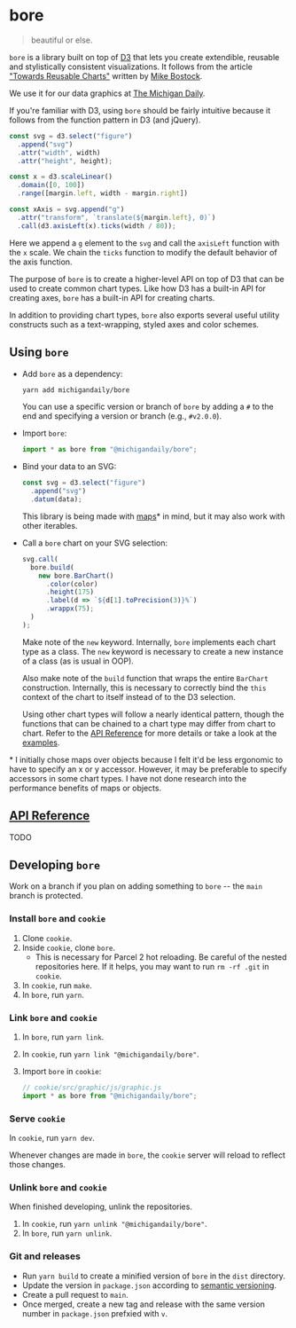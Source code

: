 # bore

> beautiful or else.

`bore` is a library built on top of [D3](https://github.com/d3/d3) that lets you create extendible, reusable and stylistically consistent visualizations. It follows from the article ["Towards Reusable Charts"](https://bost.ocks.org/mike/chart/) written by [Mike Bostock](https://github.com/mbostock).

We use it for our data graphics at [The Michigan Daily](https://michigandaily.com).

If you're familiar with D3, using `bore` should be fairly intuitive because it follows from the function pattern in D3 (and jQuery).

  ```javascript
  const svg = d3.select("figure")
    .append("svg")
    .attr("width", width)
    .attr("height", height);

  const x = d3.scaleLinear()
    .domain([0, 100])
    .range([margin.left, width - margin.right])

  const xAxis = svg.append("g")
    .attr("transform", `translate(${margin.left}, 0)`)
    .call(d3.axisLeft(x).ticks(width / 80));
  ```

Here we append a `g` element to the `svg` and call the `axisLeft` function with the `x` scale. We chain the `ticks` function to modify the default behavior of the axis function.

The purpose of `bore` is to create a higher-level API on top of D3 that can be used to create common chart types. Like how D3 has a built-in API for creating axes, `bore` has a built-in API for creating charts.

In addition to providing chart types, `bore` also exports several useful utility constructs such as a text-wrapping, styled axes and color schemes.

## Using `bore`

- Add `bore` as a dependency:

  ```bash
  yarn add michigandaily/bore
  ```

   You can use a specific version or branch of `bore` by adding a `#` to the end and specifying a version or branch (e.g., `#v2.0.0`).

- Import `bore`:

  ```javascript
  import * as bore from "@michigandaily/bore";
  ```

- Bind your data to an SVG:

  ```javascript
  const svg = d3.select("figure")
    .append("svg")
    .datum(data);
  ```

  This library is being made with [maps](https://developer.mozilla.org/en-US/docs/Web/JavaScript/Reference/Global_Objects/Map)* in mind, but it may also work with other iterables.

- Call a `bore` chart on your SVG selection:

  ```javascript
  svg.call(
    bore.build(
      new bore.BarChart()
        .color(color)
        .height(175)
        .label(d => `${d[1].toPrecision(3)}%`)
        .wrappx(75);
    )
  );
  ```

  Make note of the `new` keyword. Internally, `bore` implements each chart type as a class. The `new` keyword is necessary to create a new instance of a class (as is usual in OOP).
  
  Also make note of the `build` function that wraps the entire `BarChart` construction. Internally, this is necessary to correctly bind the `this` context of the chart to itself instead of to the D3 selection.

  Using other chart types will follow a nearly identical pattern, though the functions that can be chained to a chart type may differ from chart to chart. Refer to the [API Reference](#api-reference) for more details or take a look at the [examples](./examples/).

<!-- Make a note of redrawing, small multiples, resizing -->

\* I initially chose maps over objects because I felt it'd be less ergonomic to have to specify an x or y accessor. However, it may be preferable to specify accessors in some chart types. I have not done research into the performance benefits of maps or objects.

## [API Reference](#api-reference)

TODO

## Developing `bore`

Work on a branch if you plan on adding something to `bore` -- the `main` branch is protected.

### Install `bore` and `cookie`

1. Clone `cookie`.
2. Inside `cookie`, clone `bore`.
   - This is necessary for Parcel 2 hot reloading. Be careful of the nested repositories here. If it helps, you may want to run `rm -rf .git` in `cookie`.
3. In `cookie`, run `make`.
4. In `bore`, run `yarn`.

### Link `bore` and `cookie`

1. In `bore`, run `yarn link`.
2. In `cookie`, run `yarn link "@michigandaily/bore"`.
3. Import `bore` in `cookie`:

   ```javascript
   // cookie/src/graphic/js/graphic.js
   import * as bore from "@michigandaily/bore";
   ```

### Serve `cookie`

In `cookie`, run `yarn dev`.

Whenever changes are made in `bore`, the `cookie` server will reload to reflect those changes.

### Unlink `bore` and `cookie`

When finished developing, unlink the repositories.

1. In `cookie`, run `yarn unlink "@michigandaily/bore"`.
2. In `bore`, run `yarn unlink`.

### Git and releases

- Run `yarn build` to create a minified version of `bore` in the `dist` directory.
- Update the version in `package.json` according to [semantic versioning](https://semver.org/).
- Create a pull request to `main`.
- Once merged, create a new tag and release with the same version number in `package.json` prefxied with `v`.
